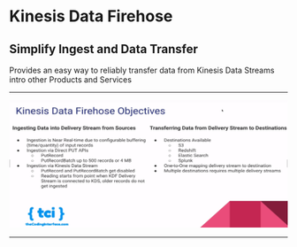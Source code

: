 # Kinesis Data Firehose
## Simplify Ingest and Data Transfer 


Provides an easy way to reliably transfer data from Kinesis Data Streams intro other Products and Services

---

![Alt text](image.png)

---

